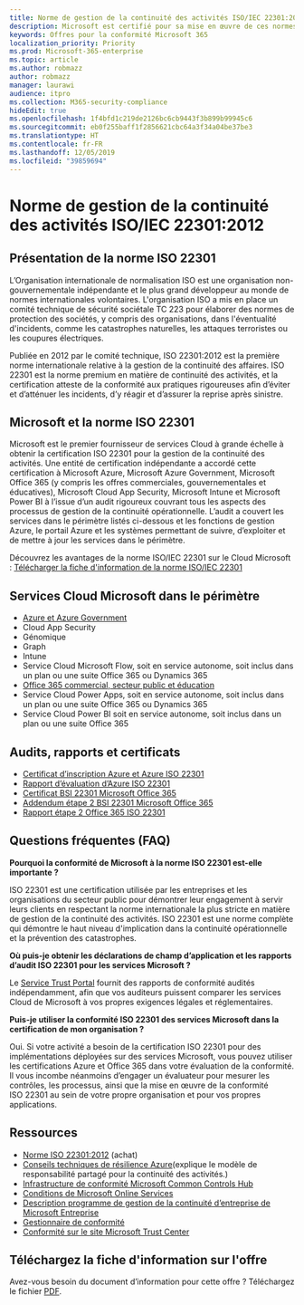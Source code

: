 ```yaml
---
title: Norme de gestion de la continuité des activités ISO/IEC 22301:2012
description: Microsoft est certifié pour sa mise en œuvre de ces normes de gestion de la continuité des activités.
keywords: Offres pour la conformité Microsoft 365
localization_priority: Priority
ms.prod: Microsoft-365-enterprise
ms.topic: article
ms.author: robmazz
author: robmazz
manager: laurawi
audience: itpro
ms.collection: M365-security-compliance
hideEdit: true
ms.openlocfilehash: 1f4bfd1c219de2126bc6cb9443f3b899b99945c6
ms.sourcegitcommit: eb0f255baff1f2856621cbc64a3f34a04be37be3
ms.translationtype: HT
ms.contentlocale: fr-FR
ms.lasthandoff: 12/05/2019
ms.locfileid: "39859694"
---
```

# <a name="iso-223012012-business-continuity-management-standard"></a>Norme de gestion de la continuité des activités ISO/IEC 22301:2012

## <a name="iso-22301-overview"></a>Présentation de la norme ISO 22301

L’Organisation internationale de normalisation ISO est une organisation non-gouvernementale indépendante et le plus grand développeur au monde de normes internationales volontaires. L'organisation ISO a mis en place un comité technique de sécurité sociétale TC 223 pour élaborer des normes de protection des sociétés, y compris des organisations, dans l'éventualité d'incidents, comme les catastrophes naturelles, les attaques terroristes ou les coupures électriques.

Publiée en 2012 par le comité technique, ISO 22301:2012 est la première norme internationale relative à la gestion de la continuité des affaires. ISO 22301 est la norme premium en matière de continuité des activités, et la certification atteste de la conformité aux pratiques rigoureuses afin d’éviter et d’atténuer les incidents, d’y réagir et d’assurer la reprise après sinistre.

## <a name="microsoft-and-iso-22301"></a>Microsoft et la norme ISO 22301

Microsoft est le premier fournisseur de services Cloud à grande échelle à obtenir la certification ISO 22301 pour la gestion de la continuité des activités. Une entité de certification indépendante a accordé cette certification à Microsoft Azure, Microsoft Azure Government, Microsoft Office 365 (y compris les offres commerciales, gouvernementales et éducatives), Microsoft Cloud App Security, Microsoft Intune et Microsoft Power BI à l’issue d’un audit rigoureux couvrant tous les aspects des processus de gestion de la continuité opérationnelle. L’audit a couvert les services dans le périmètre listés ci-dessous et les fonctions de gestion Azure, le portail Azure et les systèmes permettant de suivre, d’exploiter et de mettre à jour les services dans le périmètre.

Découvrez les avantages de la norme ISO/IEC 22301 sur le Cloud Microsoft : [Télécharger la fiche d'information de la norme ISO/IEC 22301](https://aka.ms/iso22301-backgrounder)

## <a name="microsoft-in-scope-cloud-services"></a>Services Cloud Microsoft dans le périmètre

- [Azure et Azure Government](https://aka.ms/AzureCompliance)
- Cloud App Security
- Génomique
- Graph
- Intune
- Service Cloud Microsoft Flow, soit en service autonome, soit inclus dans un plan ou une suite Office 365 ou Dynamics 365
- [Office 365 commercial, secteur public et éducation](https://go.microsoft.com/fwlink/p/?linkid=2077751)
- Service Cloud Power Apps, soit en service autonome, soit inclus dans un plan ou une suite Office 365 ou Dynamics 365
- Service Cloud Power BI soit en service autonome, soit inclus dans un plan ou une suite Office 365

## <a name="audits-reports-and-certificates"></a>Audits, rapports et certificats

- [Certificat d’inscription Azure et Azure ISO 22301](https://go.microsoft.com/fwlink/p/?linkid=2099078)
- [Rapport d’évaluation d’Azure ISO 22301](https://go.microsoft.com/fwlink/p/?linkid=2099079)
- [Certificat BSI 22301 Microsoft Office 365](https://go.microsoft.com/fwlink/p/?linkid=2092109)
- [Addendum étape 2 BSI 22301 Microsoft Office 365](https://go.microsoft.com/fwlink/p/?linkid=2092209)
- [Rapport étape 2 Office 365 ISO 22301](https://go.microsoft.com/fwlink/p/?linkid=2092211)

## <a name="frequently-asked-questions"></a>Questions fréquentes (FAQ)

**Pourquoi la conformité de Microsoft à la norme ISO 22301 est-elle importante ?**

ISO 22301 est une certification utilisée par les entreprises et les organisations du secteur public pour démontrer leur engagement à servir leurs clients en respectant la norme internationale la plus stricte en matière de gestion de la continuité des activités. ISO 22301 est une norme complète qui démontre le haut niveau d'implication dans la continuité opérationnelle et la prévention des catastrophes.

**Où puis-je obtenir les déclarations de champ d’application et les rapports d’audit ISO 22301 pour les services Microsoft ?**

Le [Service Trust Portal](https://aka.ms/stphelp) fournit des rapports de conformité audités indépendamment, afin que vos auditeurs puissent comparer les services Cloud de Microsoft à vos propres exigences légales et réglementaires.

**Puis-je utiliser la conformité ISO 22301 des services Microsoft dans la certification de mon organisation ?**

Oui. Si votre activité a besoin de la certification ISO 22301 pour des implémentations déployées sur des services Microsoft, vous pouvez utiliser les certifications Azure et Office 365 dans votre évaluation de la conformité. Il vous incombe néanmoins d’engager un évaluateur pour mesurer les contrôles, les processus, ainsi que la mise en œuvre de la conformité ISO 22301 au sein de votre propre organisation et pour vos propres applications.

## <a name="resources"></a>Ressources

- [Norme ISO 22301:2012](https://www.iso.org/iso/home/store/catalogue_tc/catalogue_detail.htm?csnumber=50038) (achat)
- [Conseils techniques de résilience Azure](https://docs.microsoft.com/azure/architecture/framework/resiliency/overview)(explique le modèle de responsabilité partagé pour la continuité des activités.)
- [Infrastructure de conformité Microsoft Common Controls Hub](https://www.microsoft.com/trustcenter/common-controls-hub)
- [Conditions de Microsoft Online Services](https://aka.ms/Online-Services-Terms)
- [Description programme de gestion de la continuité d’entreprise de Microsoft Entreprise](https://go.microsoft.com/fwlink/p/?linkid=2092212)
- [Gestionnaire de conformité](https://go.microsoft.com/fwlink/p/?linkid=2092329)
- [Conformité sur le site Microsoft Trust Center](https://www.microsoft.com/trust-center/compliance/compliance-overview)

## <a name="download-the-offering-backgrounder"></a>Téléchargez la fiche d'information sur l'offre

Avez-vous besoin du document d’information pour cette offre ? Téléchargez le fichier [PDF](https://download.microsoft.com/download/0/0/9/009B2F34-96F6-4D85-8BDC-238B91A2C6EE/ISO-22301-Compliance.pdf ).
